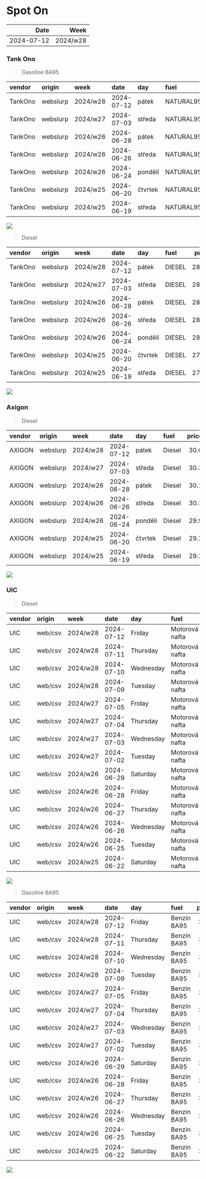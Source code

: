 Spot On
================

|       Date |     Week |
|-----------:|---------:|
| 2024-07-12 | 2024/w28 |

### Tank Ono

> Gasoline BA95

| vendor  | origin   | week     | date       | day     | fuel      | price | PriceVAT |
|:--------|:---------|:---------|:-----------|:--------|:----------|------:|---------:|
| TankOno | webslurp | 2024/w28 | 2024-07-12 | pátek   | NATURAL95 | 30.50 |     36.9 |
| TankOno | webslurp | 2024/w27 | 2024-07-03 | středa  | NATURAL95 | 30.17 |     36.5 |
| TankOno | webslurp | 2024/w26 | 2024-06-28 | pátek   | NATURAL95 | 29.67 |     35.9 |
| TankOno | webslurp | 2024/w26 | 2024-06-26 | středa  | NATURAL95 | 29.67 |     35.9 |
| TankOno | webslurp | 2024/w26 | 2024-06-24 | pondělí | NATURAL95 | 29.67 |     35.9 |
| TankOno | webslurp | 2024/w25 | 2024-06-20 | čtvrtek | NATURAL95 | 29.34 |     35.5 |
| TankOno | webslurp | 2024/w25 | 2024-06-19 | středa  | NATURAL95 | 29.34 |     35.5 |

<img src="SpotOn_files/figure-gfm/tono-ba95-1.png" style="display: block; margin: auto auto auto 0;" />

> Diesel

| vendor  | origin   | week     | date       | day     | fuel   | price | PriceVAT |
|:--------|:---------|:---------|:-----------|:--------|:-------|------:|---------:|
| TankOno | webslurp | 2024/w28 | 2024-07-12 | pátek   | DIESEL | 28.84 |     34.9 |
| TankOno | webslurp | 2024/w27 | 2024-07-03 | středa  | DIESEL | 28.51 |     34.5 |
| TankOno | webslurp | 2024/w26 | 2024-06-28 | pátek   | DIESEL | 28.02 |     33.9 |
| TankOno | webslurp | 2024/w26 | 2024-06-26 | středa  | DIESEL | 28.02 |     33.9 |
| TankOno | webslurp | 2024/w26 | 2024-06-24 | pondělí | DIESEL | 28.02 |     33.9 |
| TankOno | webslurp | 2024/w25 | 2024-06-20 | čtvrtek | DIESEL | 27.69 |     33.5 |
| TankOno | webslurp | 2024/w25 | 2024-06-19 | středa  | DIESEL | 27.69 |     33.5 |

<img src="SpotOn_files/figure-gfm/tono-diesel-1.png" style="display: block; margin: auto auto auto 0;" />

### Axigon

> Diesel

| vendor | origin   | week     | date       | day     | fuel   | price | PriceVAT |
|:-------|:---------|:---------|:-----------|:--------|:-------|------:|---------:|
| AXIGON | webslurp | 2024/w28 | 2024-07-12 | pátek   | Diesel |  30.0 |     36.3 |
| AXIGON | webslurp | 2024/w27 | 2024-07-03 | středa  | Diesel |  30.3 |     36.7 |
| AXIGON | webslurp | 2024/w26 | 2024-06-28 | pátek   | Diesel |  30.1 |     36.4 |
| AXIGON | webslurp | 2024/w26 | 2024-06-26 | středa  | Diesel |  30.1 |     36.4 |
| AXIGON | webslurp | 2024/w26 | 2024-06-24 | pondělí | Diesel |  29.9 |     36.2 |
| AXIGON | webslurp | 2024/w25 | 2024-06-20 | čtvrtek | Diesel |  29.2 |     35.4 |
| AXIGON | webslurp | 2024/w25 | 2024-06-19 | středa  | Diesel |  29.2 |     35.4 |

<img src="SpotOn_files/figure-gfm/axigon-diesel-1.png" style="display: block; margin: auto auto auto 0;" />

### UIC

> Diesel

| vendor | origin  | week     | date       | day       | fuel           | price | priceVAT |
|:-------|:--------|:---------|:-----------|:----------|:---------------|------:|---------:|
| UIC    | web/csv | 2024/w28 | 2024-07-12 | Friday    | Motorová nafta |  28.4 |     34.4 |
| UIC    | web/csv | 2024/w28 | 2024-07-11 | Thursday  | Motorová nafta |  28.4 |     34.4 |
| UIC    | web/csv | 2024/w28 | 2024-07-10 | Wednesday | Motorová nafta |  28.6 |     34.6 |
| UIC    | web/csv | 2024/w28 | 2024-07-09 | Tuesday   | Motorová nafta |  28.9 |     35.0 |
| UIC    | web/csv | 2024/w27 | 2024-07-05 | Friday    | Motorová nafta |  29.1 |     35.2 |
| UIC    | web/csv | 2024/w27 | 2024-07-04 | Thursday  | Motorová nafta |  29.0 |     35.1 |
| UIC    | web/csv | 2024/w27 | 2024-07-03 | Wednesday | Motorová nafta |  29.0 |     35.1 |
| UIC    | web/csv | 2024/w27 | 2024-07-02 | Tuesday   | Motorová nafta |  29.0 |     35.1 |
| UIC    | web/csv | 2024/w26 | 2024-06-29 | Saturday  | Motorová nafta |  28.9 |     35.0 |
| UIC    | web/csv | 2024/w26 | 2024-06-28 | Friday    | Motorová nafta |  28.8 |     34.8 |
| UIC    | web/csv | 2024/w26 | 2024-06-27 | Thursday  | Motorová nafta |  28.7 |     34.7 |
| UIC    | web/csv | 2024/w26 | 2024-06-26 | Wednesday | Motorová nafta |  28.7 |     34.7 |
| UIC    | web/csv | 2024/w26 | 2024-06-25 | Tuesday   | Motorová nafta |  28.8 |     34.8 |
| UIC    | web/csv | 2024/w25 | 2024-06-22 | Saturday  | Motorová nafta |  28.8 |     34.8 |

<img src="SpotOn_files/figure-gfm/uic-diesel-1.png" style="display: block; margin: auto auto auto 0;" />

> Gasoline BA95

| vendor | origin  | week     | date       | day       | fuel        | price | priceVAT |
|:-------|:--------|:---------|:-----------|:----------|:------------|------:|---------:|
| UIC    | web/csv | 2024/w28 | 2024-07-12 | Friday    | Benzin BA95 |  30.3 |     36.7 |
| UIC    | web/csv | 2024/w28 | 2024-07-11 | Thursday  | Benzin BA95 |  30.3 |     36.7 |
| UIC    | web/csv | 2024/w28 | 2024-07-10 | Wednesday | Benzin BA95 |  30.2 |     36.5 |
| UIC    | web/csv | 2024/w28 | 2024-07-09 | Tuesday   | Benzin BA95 |  30.2 |     36.5 |
| UIC    | web/csv | 2024/w27 | 2024-07-05 | Friday    | Benzin BA95 |  30.5 |     36.9 |
| UIC    | web/csv | 2024/w27 | 2024-07-04 | Thursday  | Benzin BA95 |  30.4 |     36.8 |
| UIC    | web/csv | 2024/w27 | 2024-07-03 | Wednesday | Benzin BA95 |  30.3 |     36.7 |
| UIC    | web/csv | 2024/w27 | 2024-07-02 | Tuesday   | Benzin BA95 |  30.3 |     36.7 |
| UIC    | web/csv | 2024/w26 | 2024-06-29 | Saturday  | Benzin BA95 |  30.2 |     36.5 |
| UIC    | web/csv | 2024/w26 | 2024-06-28 | Friday    | Benzin BA95 |  30.2 |     36.5 |
| UIC    | web/csv | 2024/w26 | 2024-06-27 | Thursday  | Benzin BA95 |  30.1 |     36.4 |
| UIC    | web/csv | 2024/w26 | 2024-06-26 | Wednesday | Benzin BA95 |  30.1 |     36.4 |
| UIC    | web/csv | 2024/w26 | 2024-06-25 | Tuesday   | Benzin BA95 |  30.1 |     36.4 |
| UIC    | web/csv | 2024/w25 | 2024-06-22 | Saturday  | Benzin BA95 |  29.9 |     36.2 |

<img src="SpotOn_files/figure-gfm/uic-ba95-1.png" style="display: block; margin: auto auto auto 0;" />

